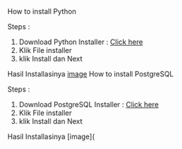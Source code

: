 How to install Python

Steps :

1. Download Python Installer : [Click here](https://www.python.org/downloads/)
2. Klik File installer
3. klik Install dan Next

Hasil Installasinya
[image](https://drive.google.com/file/d/1fEGzFV_bNQDhJyheY0dmXYKMds-cWCyW/view?usp=sharing)
How to install PostgreSQL

Steps :

1. Download PostgreSQL Installer : [Click here](https://www.enterprisedb.com/downloads/postgres-postgresql-downloads)
2. Klik File installer
3. klik Install dan Next

Hasil Installasinya
[image](

